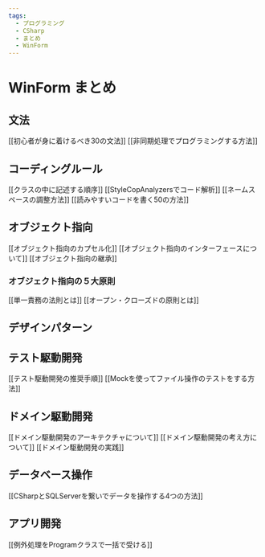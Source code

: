 ```yaml
---
tags:
  - プログラミング
  - CSharp
  - まとめ
  - WinForm
---
```


# WinForm まとめ

## 文法

[[初心者が身に着けるべき30の文法]] 
[[非同期処理でプログラミングする方法]]

## コーディングルール

[[クラスの中に記述する順序]]
[[StyleCopAnalyzersでコード解析]]
[[ネームスペースの調整方法]]
[[読みやすいコードを書く50の方法]]

## オブジェクト指向

[[オブジェクト指向のカプセル化]]
[[オブジェクト指向のインターフェースについて]]
[[オブジェクト指向の継承]]
### オブジェクト指向の５大原則

[[単一責務の法則とは]]
[[オープン・クローズドの原則とは]]

## デザインパターン

## テスト駆動開発

[[テスト駆動開発の推奨手順]]
[[Mockを使ってファイル操作のテストをする方法]]

## ドメイン駆動開発 

[[ドメイン駆動開発のアーキテクチャについて]]
[[ドメイン駆動開発の考え方について]]
[[ドメイン駆動開発の実践]]

## データベース操作

[[CSharpとSQLServerを繋いでデータを操作する4つの方法]]

## アプリ開発

[[例外処理をProgramクラスで一括で受ける]]